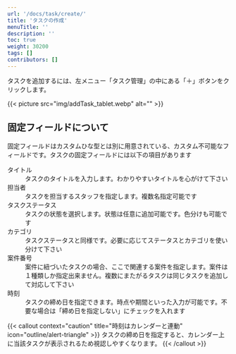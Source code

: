 ```yaml
---
url: '/docs/task/create/'
title: 'タスクの作成'
menuTitle: ''
description: ''
toc: true
weight: 30200
tags: []
contributors: []
---
```


タスクを追加するには、左メニュー「タスク管理」の中にある「＋」ボタンをクリックします。

{{< picture src="img/addTask_tablet.webp" alt="" >}}

## 固定フィールドについて

固定フィールドはカスタムひな型とは別に用意されている、カスタム不可能なフィールドです。タスクの固定フィールドには以下の項目があります

<dl class="basic">
<dt>タイトル</dt>
<dd>タスクのタイトルを入力します。わかりやすいタイトルを心がけて下さい</dd>
<dt>担当者</dt>
<dd>タスクを担当するスタッフを指定します。複数名指定可能です</dd>
<dt>タスクステータス</dt>
<dd>タスクの状態を選択します。状態は任意に追加可能です。色分けも可能です</dd>
<dt>カテゴリ</dt>
<dd>タスクステータスと同様です。必要に応じてステータスとカテゴリを使い分けて下さい</dd>
<dt>案件番号</dt>
<dd>案件に紐づいたタスクの場合、ここで関連する案件を指定します。案件は１種類しか指定出来ません。複数にまたがるタスクは同じタスクを追加して対応して下さい</dd>
<dt>時刻</dt>
<dd>タスクの締め日を指定できます。時点や期間といった入力が可能です。不要な場合は「締め日を指定しない」にチェックを入れます</dd>
</dl>

{{< callout context="caution" title="時刻はカレンダーと連動" icon="outline/alert-triangle" >}}
タスクの締め日を指定すると、カレンダー上に当該タスクが表示されるため視認しやすくなります。
{{< /callout >}}
